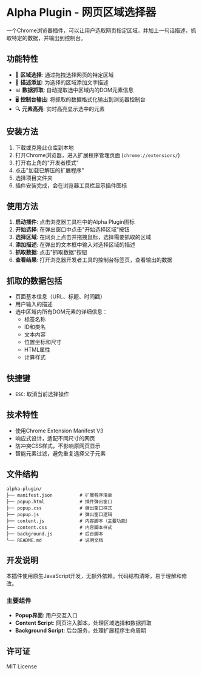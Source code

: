 # Alpha Plugin - 网页区域选择器

一个Chrome浏览器插件，可以让用户选取网页指定区域，并加上一句话描述，抓取特定的数据，并输出到控制台。

## 功能特性

- 🎯 **区域选择**: 通过拖拽选择网页的特定区域
- 📝 **描述添加**: 为选择的区域添加文字描述
- 📊 **数据抓取**: 自动提取选中区域内的DOM元素信息
- 🖥️ **控制台输出**: 将抓取的数据格式化输出到浏览器控制台
- 🔍 **元素高亮**: 实时高亮显示选中的元素

## 安装方法

1. 下载或克隆此仓库到本地
2. 打开Chrome浏览器，进入扩展程序管理页面 (`chrome://extensions/`)
3. 打开右上角的"开发者模式"
4. 点击"加载已解压的扩展程序"
5. 选择项目文件夹
6. 插件安装完成，会在浏览器工具栏显示插件图标

## 使用方法

1. **启动插件**: 点击浏览器工具栏中的Alpha Plugin图标
2. **开始选择**: 在弹出窗口中点击"开始选择区域"按钮
3. **选择区域**: 在网页上点击并拖拽鼠标，选择需要抓取的区域
4. **添加描述**: 在弹出的文本框中输入对选择区域的描述
5. **抓取数据**: 点击"抓取数据"按钮
6. **查看结果**: 打开浏览器开发者工具的控制台标签页，查看输出的数据

## 抓取的数据包括

- 页面基本信息（URL、标题、时间戳）
- 用户输入的描述
- 选中区域内所有DOM元素的详细信息：
  - 标签名称
  - ID和类名
  - 文本内容
  - 位置坐标和尺寸
  - HTML属性
  - 计算样式

## 快捷键

- `ESC`: 取消当前选择操作

## 技术特性

- 使用Chrome Extension Manifest V3
- 响应式设计，适配不同尺寸的网页
- 防冲突CSS样式，不影响原网页显示
- 智能元素过滤，避免重复选择父子元素

## 文件结构

```
alpha-plugin/
├── manifest.json          # 扩展程序清单
├── popup.html             # 插件弹出窗口
├── popup.css              # 弹出窗口样式
├── popup.js               # 弹出窗口逻辑
├── content.js             # 内容脚本（主要功能）
├── content.css            # 内容脚本样式
├── background.js          # 后台脚本
└── README.md              # 说明文档
```

## 开发说明

本插件使用原生JavaScript开发，无额外依赖。代码结构清晰，易于理解和修改。

### 主要组件

- **Popup界面**: 用户交互入口
- **Content Script**: 网页注入脚本，处理区域选择和数据抓取
- **Background Script**: 后台服务，处理扩展程序生命周期

## 许可证

MIT License